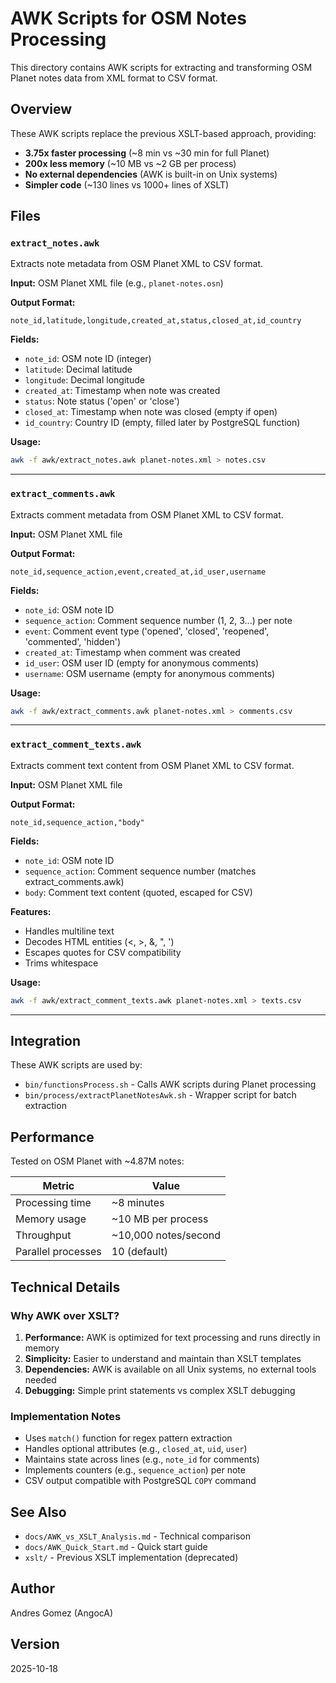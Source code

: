# AWK Scripts for OSM Notes Processing

This directory contains AWK scripts for extracting and transforming OSM Planet notes data from XML format to CSV format.

## Overview

These AWK scripts replace the previous XSLT-based approach, providing:

- **3.75x faster processing** (~8 min vs ~30 min for full Planet)
- **200x less memory** (~10 MB vs ~2 GB per process)
- **No external dependencies** (AWK is built-in on Unix systems)
- **Simpler code** (~130 lines vs 1000+ lines of XSLT)

## Files

### `extract_notes.awk`

Extracts note metadata from OSM Planet XML to CSV format.

**Input:** OSM Planet XML file (e.g., `planet-notes.osn`)

**Output Format:**

```csv
note_id,latitude,longitude,created_at,status,closed_at,id_country
```

**Fields:**

- `note_id`: OSM note ID (integer)
- `latitude`: Decimal latitude
- `longitude`: Decimal longitude
- `created_at`: Timestamp when note was created
- `status`: Note status ('open' or 'close')
- `closed_at`: Timestamp when note was closed (empty if open)
- `id_country`: Country ID (empty, filled later by PostgreSQL function)

**Usage:**

```bash
awk -f awk/extract_notes.awk planet-notes.xml > notes.csv
```

---

### `extract_comments.awk`

Extracts comment metadata from OSM Planet XML to CSV format.

**Input:** OSM Planet XML file

**Output Format:**

```csv
note_id,sequence_action,event,created_at,id_user,username
```

**Fields:**

- `note_id`: OSM note ID
- `sequence_action`: Comment sequence number (1, 2, 3...) per note
- `event`: Comment event type ('opened', 'closed', 'reopened', 'commented', 'hidden')
- `created_at`: Timestamp when comment was created
- `id_user`: OSM user ID (empty for anonymous comments)
- `username`: OSM username (empty for anonymous comments)

**Usage:**

```bash
awk -f awk/extract_comments.awk planet-notes.xml > comments.csv
```

---

### `extract_comment_texts.awk`

Extracts comment text content from OSM Planet XML to CSV format.

**Input:** OSM Planet XML file

**Output Format:**

```csv
note_id,sequence_action,"body"
```

**Fields:**

- `note_id`: OSM note ID
- `sequence_action`: Comment sequence number (matches extract_comments.awk)
- `body`: Comment text content (quoted, escaped for CSV)

**Features:**

- Handles multiline text
- Decodes HTML entities (&lt;, &gt;, &amp;, &quot;, &apos;)
- Escapes quotes for CSV compatibility
- Trims whitespace

**Usage:**

```bash
awk -f awk/extract_comment_texts.awk planet-notes.xml > texts.csv
```

---

## Integration

These AWK scripts are used by:

- `bin/functionsProcess.sh` - Calls AWK scripts during Planet processing
- `bin/process/extractPlanetNotesAwk.sh` - Wrapper script for batch extraction

## Performance

Tested on OSM Planet with ~4.87M notes:

| Metric | Value |
|--------|-------|
| Processing time | ~8 minutes |
| Memory usage | ~10 MB per process |
| Throughput | ~10,000 notes/second |
| Parallel processes | 10 (default) |

## Technical Details

### Why AWK over XSLT?

1. **Performance:** AWK is optimized for text processing and runs directly in memory
2. **Simplicity:** Easier to understand and maintain than XSLT templates
3. **Dependencies:** AWK is available on all Unix systems, no external tools needed
4. **Debugging:** Simple print statements vs complex XSLT debugging

### Implementation Notes

- Uses `match()` function for regex pattern extraction
- Handles optional attributes (e.g., `closed_at`, `uid`, `user`)
- Maintains state across lines (e.g., `note_id` for comments)
- Implements counters (e.g., `sequence_action`) per note
- CSV output compatible with PostgreSQL `COPY` command

## See Also

- `docs/AWK_vs_XSLT_Analysis.md` - Technical comparison
- `docs/AWK_Quick_Start.md` - Quick start guide
- `xslt/` - Previous XSLT implementation (deprecated)

## Author

Andres Gomez (AngocA)

## Version

2025-10-18
